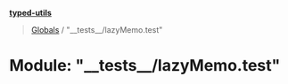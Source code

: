 **[typed-utils](../README.md)**

> [Globals](../globals.md) / "\_\_tests\_\_/lazyMemo.test"

# Module: "\_\_tests\_\_/lazyMemo.test"
